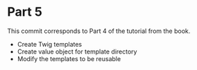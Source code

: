 # Part 5

This commit corresponds to Part 4 of the tutorial from the book.

- Create Twig templates
- Create value object for template directory
- Modify the templates to be reusable
